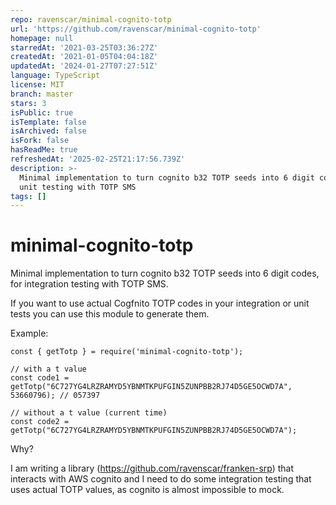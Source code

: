 ```yaml
---
repo: ravenscar/minimal-cognito-totp
url: 'https://github.com/ravenscar/minimal-cognito-totp'
homepage: null
starredAt: '2021-03-25T03:36:27Z'
createdAt: '2021-01-05T04:04:18Z'
updatedAt: '2024-01-27T07:27:51Z'
language: TypeScript
license: MIT
branch: master
stars: 3
isPublic: true
isTemplate: false
isArchived: false
isFork: false
hasReadMe: true
refreshedAt: '2025-02-25T21:17:56.739Z'
description: >-
  Minimal implementation to turn cognito b32 TOTP seeds into 6 digit codes, for
  unit testing with TOTP SMS
tags: []
---
```


# minimal-cognito-totp
Minimal implementation to turn cognito b32 TOTP seeds into 6 digit codes, for integration testing with TOTP SMS.

If you want to use actual Cogfnito TOTP codes in your integration or unit tests you can use this module to generate them.

Example:
```
const { getTotp } = require('minimal-cognito-totp');

// with a t value
const code1 = getTotp("6C727YG4LRZRAMYD5YBNMTKPUFGIN5ZUNPBB2RJ74D5GE5OCWD7A", 53660796); // 057397

// without a t value (current time)
const code2 = getTotp("6C727YG4LRZRAMYD5YBNMTKPUFGIN5ZUNPBB2RJ74D5GE5OCWD7A");
```

Why?

I am writing a library (https://github.com/ravenscar/franken-srp) that interacts with AWS cognito and I need to do some integration testing that uses actual TOTP values, as cognito is almost impossible to mock.
